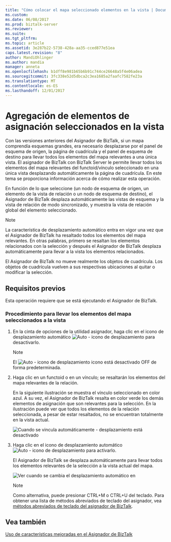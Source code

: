 ```yaml
---
title: "Cómo colocar el mapa seleccionado elementos en la vista | Documentos de Microsoft"
ms.custom: 
ms.date: 06/08/2017
ms.prod: biztalk-server
ms.reviewer: 
ms.suite: 
ms.tgt_pltfrm: 
ms.topic: article
ms.assetid: 3e287b22-5738-428a-aa35-cced877e51ea
caps.latest.revision: "8"
author: MandiOhlinger
ms.author: mandia
manager: anneta
ms.openlocfilehash: b1dff8e981b65b6b91c744ce26648a5f4e06adea
ms.sourcegitcommit: 3fc338e52d5dbca2c3ea1685a2faafc7582fe23a
ms.translationtype: MT
ms.contentlocale: es-ES
ms.lasthandoff: 12/01/2017
---
```

# <a name="how-to-bring-selected-map-items-in-view"></a>Agregación de elementos de asignación seleccionados en la vista
Con las versiones anteriores del Asignador de BizTalk, si un mapa comprendía esquemas grandes, era necesario desplazarse por el panel de esquema de origen, la página de cuadrícula y el panel de esquema de destino para llevar todos los elementos del mapa relevantes a una única vista. El asignador de BizTalk con BizTalk Server le permite llevar todos los elementos del mapa relevantes del functoid/vínculo seleccionado en una única vista desplazando automáticamente la página de cuadrícula. En este tema se proporciona información acerca de cómo realizar esta operación.  
  
 En función de lo que seleccione (un nodo de esquema de origen, un elemento de la vista de relación o un nodo de esquema de destino), el Asignador de BizTalk desplaza automáticamente las vistas de esquema y la vista de relación de modo sincronizado, y muestra la vista de relación global del elemento seleccionado.  
  
> [!NOTE]
>  La característica de desplazamiento automático entra en vigor una vez que el Asignador de BizTalk ha resaltado todos los elementos del mapa relevantes. En otras palabras, primero se resaltan los elementos relacionados con la selección y después el Asignador de BizTalk desplaza automáticamente para llevar a la vista los elementos relacionados.  
  
 El Asignador de BizTalk no mueve realmente los objetos de cuadrícula. Los objetos de cuadrícula vuelven a sus respectivas ubicaciones al quitar o modificar la selección.  
  
## <a name="prerequisites"></a>Requisitos previos  
 Esta operación requiere que se está ejecutando el Asignador de BizTalk.  
  
### <a name="to-bring-the-selected-map-items-in-view"></a>Procedimiento para llevar los elementos del mapa seleccionados a la vista  
  
1.  En la cinta de opciones de la utilidad asignador, haga clic en el icono de desplazamiento automático ![Auto &#45; icono de desplazamiento](../core/media/mapper-intelliscroll.gif "Mapper_IntelliScroll") para desactivarlo.  
  
    > [!NOTE]
    >  El ![Auto &#45; icono de desplazamiento](../core/media/mapper-intelliscroll.gif "Mapper_IntelliScroll") icono está desactivado OFF de forma predeterminada.  
  
2.  Haga clic en un functoid o en un vínculo; se resaltarán los elementos del mapa relevantes de la relación.  
  
     En la siguiente ilustración se muestra el vínculo seleccionado en color azul. A su vez, el Asignador de BizTalk resalta en color verde los demás elementos de asignación que son relevantes para la selección. En la ilustración puede ver que todos los elementos de la relación seleccionada, a pesar de estar resaltados, no se encuentran totalmente en la vista actual.  
  
     ![Cuando se vincula automáticamente &#45; desplazamiento está desactivado](../core/media/autoscroll-switchoff.gif "AutoScroll_SwitchOff")  
  
3.  Haga clic en el icono de desplazamiento automático ![Auto &#45; icono de desplazamiento](../core/media/mapper-intelliscroll.gif "Mapper_IntelliScroll") para activarlo.  
  
     El Asignador de BizTalk se desplaza automáticamente para llevar todos los elementos relevantes de la selección a la vista actual del mapa.  
  
     ![Ver cuando se cambia el desplazamiento automático en](../core/media/autoscroll-switchon.gif "AutoScroll_SwitchOn")  
  
    > [!NOTE]
    >  Como alternativa, puede presionar CTRL+M o CTRL+U del teclado. Para obtener una lista de métodos abreviados de teclado del asignador, vea [métodos abreviados de teclado del asignador de BizTalk](../core/biztalk-mapper-keyboard-shortcuts.md).  
  
## <a name="see-also"></a>Vea también  
 [Uso de características mejoradas en el Asignador de BizTalk](../core/using-enhanced-features-in-biztalk-mapper.md)